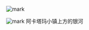 

![mark](http://pacdb2bfr.bkt.clouddn.com/blog/image/180713/fD58k8LHCi.jpeg?imageslim)



![mark](http://pacdb2bfr.bkt.clouddn.com/blog/image/180713/k23gmDgciE.png?imageslim) 阿卡塔玛小镇上方的银河
